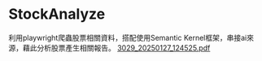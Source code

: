# StockAnalyze
利用playwright爬蟲股票相關資料，搭配使用Semantic Kernel框架，串接ai來源，藉此分析股票產生相關報告。
[3029_20250127_124525.pdf](https://github.com/user-attachments/files/18620313/3029_20250127_124525.pdf)
